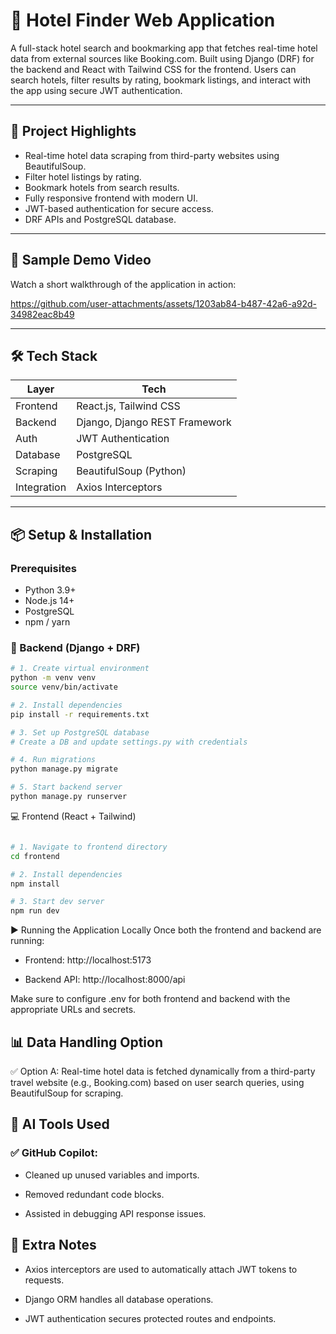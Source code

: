 # 🏨 Hotel Finder Web Application

A full-stack hotel search and bookmarking app that fetches real-time hotel data from external sources like Booking.com. Built using Django (DRF) for the backend and React with Tailwind CSS for the frontend. Users can search hotels, filter results by rating, bookmark listings, and interact with the app using secure JWT authentication.

---

## 🚀 Project Highlights

- Real-time hotel data scraping from third-party websites using BeautifulSoup.
- Filter hotel listings by rating.
- Bookmark hotels from search results.
- Fully responsive frontend with modern UI.
- JWT-based authentication for secure access.
- DRF APIs and PostgreSQL database.

---

## 🎥 Sample Demo Video

Watch a short walkthrough of the application in action:

https://github.com/user-attachments/assets/1203ab84-b487-42a6-a92d-34982eac8b49


---

## 🛠️ Tech Stack

| Layer       | Tech                          |
|-------------|-------------------------------|
| Frontend    | React.js, Tailwind CSS        |
| Backend     | Django, Django REST Framework |
| Auth        | JWT Authentication            |
| Database    | PostgreSQL                    |
| Scraping    | BeautifulSoup (Python)        |
| Integration | Axios Interceptors            |

---

## 📦 Setup & Installation

### Prerequisites

- Python 3.9+
- Node.js 14+
- PostgreSQL
- npm / yarn

### 🔧 Backend (Django + DRF)

```bash
# 1. Create virtual environment
python -m venv venv
source venv/bin/activate

# 2. Install dependencies
pip install -r requirements.txt

# 3. Set up PostgreSQL database
# Create a DB and update settings.py with credentials

# 4. Run migrations
python manage.py migrate

# 5. Start backend server
python manage.py runserver
```

💻 Frontend (React + Tailwind)

```bash

# 1. Navigate to frontend directory
cd frontend

# 2. Install dependencies
npm install

# 3. Start dev server
npm run dev

```

▶️ Running the Application Locally
Once both the frontend and backend are running:

- Frontend: http://localhost:5173

- Backend API: http://localhost:8000/api

Make sure to configure .env for both frontend and backend with the appropriate URLs and secrets.


## 📊 Data Handling Option
 ✅ Option A: Real-time hotel data is fetched dynamically from a third-party travel website (e.g., Booking.com) based on user search queries, using BeautifulSoup for scraping.

## 🤖 AI Tools Used
### ✅ GitHub Copilot:

- Cleaned up unused variables and imports.

- Removed redundant code blocks.

- Assisted in debugging API response issues.


## 📎 Extra Notes
- Axios interceptors are used to automatically attach JWT tokens to requests.

- Django ORM handles all database operations.

- JWT authentication secures protected routes and endpoints.
